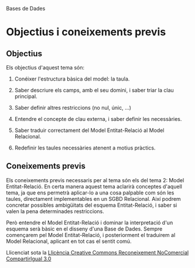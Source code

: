 Bases de Dades

# <a name="main"></a>**Objectius i coneixements previs**

## **Objectius**
Els objectius d'aquest tema són: 

1. Conéixer l'estructura bàsica del model: la taula.

1. Saber descriure els camps, amb el seu domini, i saber triar la clau principal.

1. Saber definir altres restriccions (no nul, únic, ...)

1. Entendre el concepte de clau externa, i saber definir les necessàries.

1. Saber traduir correctament del Model Entitat-Relació al Model Relacional.

1. Redefinir les taules necessàries atenent a motius pràctics.


## **Coneixements previs**
Els coneixements previs necessaris per al tema són els del tema 2: Model Entitat-Relació. En certa manera aquest tema aclarirà conceptes d'aquell tema, ja que ens permetrà aplicar-lo a una cosa palpable com són les taules, directament implementables en un SGBD Relacional. Així podrem concretar possibles ambigüitats del esquema Entitat-Relació, i saber si valen la pena determinades restriccions. 

Però entendre el Model Entitat-Relació i dominar la interpretació d'un esquema serà bàsic en el disseny d'una Base de Dades. Sempre començarem pel Model Entitat-Relació, i posteriorment el traduirem al Model Relacional, aplicant en tot cas el sentit comú. 


Llicenciat sota la [Llicència Creative Commons Reconeixement NoComercial CompartirIgual 3.0](http://creativecommons.org/licenses/by-nc-sa/3.0/)


